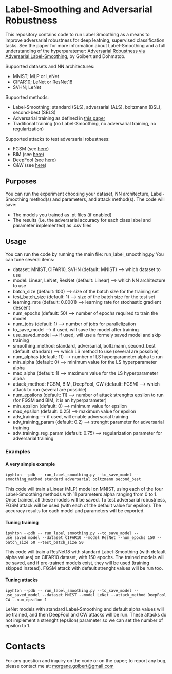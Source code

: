 # Label-Smoothing and Adversarial Robustness

This repository contains code to run Label Smoothing as a means to improve adversarial robustness for deep leatning, supervised classification tasks.
See the paper for more information about Label-Smoothing and a full understanding of the hyperparatemer: [Adversarial Robustness via Adversarial Label-Smoothing](https://arxiv.org/abs/1906.11567), by Goibert and Dohmatob.

Supported datasets and NN architectures:
  - MNIST; MLP or LeNet
  - CIFAR10; LeNet or ResNet18
  - SVHN; LeNet

Supported methods:
  - Label-Smoothing: standard (SLS), adversarial (ALS), boltzmann (BSL), second-best (SBLS)
  - Adversarial training as defined in [this paper](https://arxiv.org/pdf/1412.6572.pdf)
  - Traditional training (no Label-Smoothing, no adversarial training, no regularization)
  
Supported attacks to test adversarial robustness:
  - FGSM (see [here](https://arxiv.org/pdf/1412.6572.pdf))
  - BIM (see [here](https://arxiv.org/pdf/1611.01236.pdf))
  - DeepFool (see [here](https://arxiv.org/pdf/1511.04599.pdf))
  - C&W (see [here](https://arxiv.org/pdf/1608.04644.pdf))
  
  
## Purposes
  
You can run the experiment choosing your dataset, NN architecture, Label-Smoothing method(s) and parameters, and attack method(s).
The code will save:
  - The models you trained as .pt files (if enabled)
  - The results (i.e. the adversarial accuracy for each class label and parameter implemented) as .csv files
    
    
## Usage

You can run the code by running the main file: run_label_smoothing.py
You can tune several items:
  - dataset: MNIST, CIFAR10, SVHN (default: MNIST) --> which dataset to use
  - model: Linear, LeNet, ResNet (default: Linear) --> which NN architecture to use
  - batch_size (default: 100) --> size of the batch size for the training set
  - test_batch_size (default: 1) --> size of the batch size for the test set
  - learning_rate (default: 0.0001) --> learning rate for stochastic gradient descent
  - num_epochs (default: 50) --> number of epochs required to train the model
  - num_jobs (default: 1) --> number of jobs for parallelization
  - to_save_model --> if used, will save the model after training
  - use_saved_model --> if used, will use a formely saved model and skip training
  - smoothing_method: standard, adversarial, boltzmann, second_best (default: standard) --> which LS method to use (several are possible)
  - num_alphas (default: 11) --> number of LS hyperparameter alpha to run
  - min_alpha (default: 0) --> minimum value for the LS hyperparameter alpha
  - max_alpha (default: 1) --> maximum value for the LS hyperparameter alpha
  - attack_method: FGSM, BIM, DeepFool, CW (default: FGSM) --> which attack to run (several are possible)
  - num_epsilons (default: 11) --> number of attack strenghts epsilon to run (for FGSM and BIM, it is an hyperparameter)
  - min_epsilon (default: 0) --> minimum value for epsilon
  - max_epsilon (default: 0.25) --> maximum value for epsilon
  - adv_training --> if used, will enable adversarial training
  - adv_training_param (default: 0.2) --> strenght parameter for adversarial training
  - adv_training_reg_param (default: 0.75) --> regularization parameter for adversarial training

### Examples

#### A very simple example
```ipyhton --pdb -- run_label_smoothing.py --to_save_model --smoothing_method standard adversarial boltzmann second_best```

This code will train a Linear (MLP) model on MNIST, using each of the four Label-Smoothing methods with 11 parameters alpha ranging from 0 to 1.
Once trained, all these models will be saved. To test adversarial robustness, FGSM attack will be used (with each of the default value for epsilon).
The accuracy results for each model and parameters will be exported.

#### Tuning training
```ipyhton --pdb -- run_label_smoothing.py --to_save_model --use_saved_model --dataset CIFAR10 --model ResNet --num_epochs 150 --batch_size 50 --test_batch_size 50```

This code will train a ResNet18 with standard Label-Smoothing (with default alpha values) on CIFAR10 dataset, with 150 epochs. The trained models will be saved, and if pre-trained models exist, they will be used (training skipped instead).
FGSM attack with default strenght values will be run too.


#### Tuning attacks
```ipyhton --pdb -- run_label_smoothing.py --to_save_model --use_saved_model --dataset MNIST --model LeNet --attack_method DeepFool CW --num_epsilon 1```

LeNet models with standard Label-Smoothing and default alpha values will be trained, and then DeepFool and CW attacks will be run.
These attacks do not implement a strenght (epsilon) parameter so we can set the number of epsilon to 1.
  
# Contacts
For any question and inquiry on the code or on the paper; to report any bug, please contact me at: morgane.goibert@gmail.com
